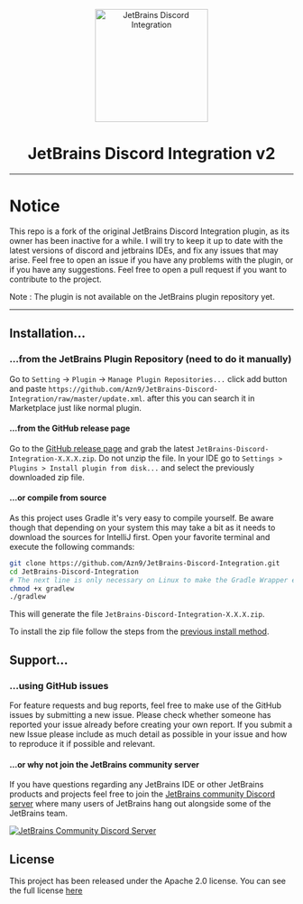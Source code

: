 <p align="center">
  <img src="plugin\src\main\resources\META-INF\pluginIcon.svg" alt="JetBrains Discord Integration" width="200"/>
</p>
<h1 align="center">JetBrains Discord Integration v2</h1>

----

# Notice
This repo is a fork of the original JetBrains Discord Integration plugin, as its owner has been inactive for a while. I will try to keep it up to date with the latest versions of discord and jetbrains IDEs, and fix any issues that may arise.
Feel free to open an issue if you have any problems with the plugin, or if you have any suggestions.
Feel free to open a pull request if you want to contribute to the project.

Note : The plugin is not available on the JetBrains plugin repository yet.

----

## Installation...

### ...from the JetBrains Plugin Repository (need to do it manually)

Go to `Setting` -> `Plugin` -> `Manage Plugin Repositories...` click add button and paste
`https://github.com/Azn9/JetBrains-Discord-Integration/raw/master/update.xml`.
after this you can search it in Marketplace just like normal plugin.

#### ...from the GitHub release page

Go to the [GitHub release page](https://github.com/Azn9/JetBrains-Discord-Integration/tags) and grab the latest `JetBrains-Discord-Integration-X.X.X.zip`. Do not unzip the file. In your IDE go to `Settings > Plugins > Install plugin from disk...` and select the previously downloaded zip file.

#### ...or compile from source

As this project uses Gradle it's very easy to compile yourself. Be aware though that depending on your system this may take a bit as it needs to download the sources for IntelliJ first.
Open your favorite terminal and execute the following commands:

```bash
git clone https://github.com/Azn9/JetBrains-Discord-Integration.git
cd JetBrains-Discord-Integration
# The next line is only necessary on Linux to make the Gradle Wrapper executable
chmod +x gradlew
./gradlew
```
This will generate the file `JetBrains-Discord-Integration-X.X.X.zip`.

To install the zip file follow the steps from the [previous install method](#from-the-github-release-page).

## Support...

### ...using GitHub issues

For feature requests and bug reports, feel free to make use of the GitHub issues by submitting a new issue. Please check whether someone has reported your issue already before creating your own report. If you submit a new Issue please include as much detail as possible in your issue and how to reproduce it if possible and relevant.

#### ...or why not join the JetBrains community server

If you have questions regarding any JetBrains IDE or other JetBrains products and projects feel free to join the [JetBrains community Discord server](https://discord.gg/9ut9sqD) where many users of JetBrains hang out alongside some of the JetBrains team.

[![JetBrains Community Discord Server](https://discordapp.com/api/guilds/433980600391696384/embed.png?style=banner2)](https://discord.gg/9ut9sqD)

## License

This project has been released under the Apache 2.0 license. You can see the full license [here](/LICENSE.md)
